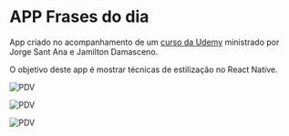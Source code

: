 # APP Frases do dia

App criado no acompanhamento de um [curso da Udemy](https://www.udemy.com/desenvolvedor-multiplataforma-androidios-com-react-e-redux) ministrado por Jorge Sant Ana e Jamilton Damasceno.

O objetivo deste app é mostrar técnicas de estilização no React Native.



![PDV](https://i.ibb.co/2M2sDdK/Screenshot-20190406-234824.png)

![PDV](https://i.ibb.co/ZXSmK0Z/Screenshot-20190406-234838.png)

![PDV](https://i.ibb.co/dMnVjfg/Captura-de-Ecr-9.png)



